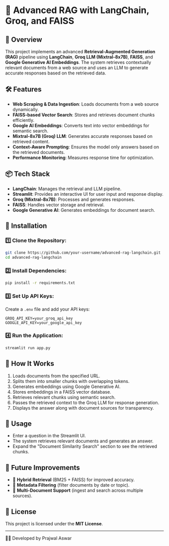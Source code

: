 # 🚀 Advanced RAG with LangChain, Groq, and FAISS

## 📌 Overview
This project implements an advanced **Retrieval-Augmented Generation (RAG)** pipeline using **LangChain**, **Groq LLM (Mixtral-8x7B)**, **FAISS**, and **Google Generative AI Embeddings**. The system retrieves contextually relevant documents from a web source and uses an LLM to generate accurate responses based on the retrieved data.

## 🛠️ Features
- **Web Scraping & Data Ingestion**: Loads documents from a web source dynamically.
- **FAISS-based Vector Search**: Stores and retrieves document chunks efficiently.
- **Google AI Embeddings**: Converts text into vector embeddings for semantic search.
- **Mixtral-8x7B (Groq) LLM**: Generates accurate responses based on retrieved content.
- **Context-Aware Prompting**: Ensures the model only answers based on the retrieved documents.
- **Performance Monitoring**: Measures response time for optimization.

## 📦 Tech Stack
- **LangChain**: Manages the retrieval and LLM pipeline.
- **Streamlit**: Provides an interactive UI for user input and response display.
- **Groq (Mixtral-8x7B)**: Processes and generates responses.
- **FAISS**: Handles vector storage and retrieval.
- **Google Generative AI**: Generates embeddings for document search.

## 🚀 Installation
### 1️⃣ Clone the Repository:
```bash
git clone https://github.com/your-username/advanced-rag-langchain.git
cd advanced-rag-langchain
```

### 2️⃣ Install Dependencies:
```bash
pip install -r requirements.txt
```

### 3️⃣ Set Up API Keys:
Create a `.env` file and add your API keys:
```env
GROQ_API_KEY=your_groq_api_key
GOOGLE_API_KEY=your_google_api_key
```

### 4️⃣ Run the Application:
```bash
streamlit run app.py
```

## 📌 How It Works
1. Loads documents from the specified URL.
2. Splits them into smaller chunks with overlapping tokens.
3. Generates embeddings using Google Generative AI.
4. Stores embeddings in a FAISS vector database.
5. Retrieves relevant chunks using semantic search.
6. Passes the retrieved context to the Groq LLM for response generation.
7. Displays the answer along with document sources for transparency.

## 🎯 Usage
- Enter a question in the Streamlit UI.
- The system retrieves relevant documents and generates an answer.
- Expand the "Document Similarity Search" section to see the retrieved chunks.

## 📌 Future Improvements
- 🔹 **Hybrid Retrieval** (BM25 + FAISS) for improved accuracy.
- 🔹 **Metadata Filtering** (filter documents by date or topic).
- 🔹 **Multi-Document Support** (ingest and search across multiple sources).

## 📝 License
This project is licensed under the **MIT License**.

---
👨‍💻 Developed by Prajwal Aswar

